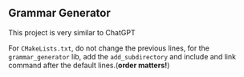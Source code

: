 ## Grammar Generator

This project is very similar to ChatGPT

For `CMakeLists.txt`, do not change the previous lines, for the `grammar_generator` lib, add the `add_subdirectory` and include and link command after the default lines.(**order matters!**)
